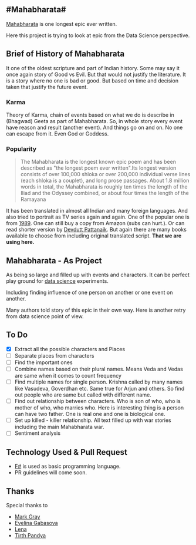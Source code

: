 #Mahabharata#
----
[Mahabharata](https://en.wikipedia.org/wiki/Mahabharata) is one longest epic ever written. 

Here this project is trying to look at epic from the Data Science perspective. 

## Brief of History of Mahabharata ##

It one of the oldest scripture and part of Indian history. Some may say it once again story of Good vs Evil. But that would not justify the literature. It is a story where no one is bad or good. But based on time and decision taken that justify the future event. 

### Karma ###
Theory of Karma, chain of events based on what we do is describe in (Bhagwad) Geeta as part of Mahabharata. So, in whole story every event have reason and result (another event). And things go on and on. No one can escape from it. Even God or Goddess.

### Popularity ###

> The Mahabharata is the longest known epic poem and has been described as "the longest poem ever written".Its longest version consists of over 100,000 shloka or over 200,000 individual verse lines (each shloka is a couplet), and long prose passages. About 1.8 million words in total, the Mahabharata is roughly ten times the length of the Iliad and the Odyssey combined, or about four times the length of the Ramayana

It has been translated in almost all Indian and many foreign languages. And also tried to portrait as TV series again and again. One of the popular one is from [1989](http://www.imdb.com/title/tt0158417/). One can still buy a copy from Amazon (subs can hurt.). Or can read shorter version by [Devdutt Pattanaik](http://www.amazon.com/Jaya-Illustrated-Mahabharata-Devdutt-Pattanaik/dp/014310425X/ref=sr_1_1?s=books&ie=UTF8&qid=1461475939&sr=1-1&keywords=jaya+devdutt). But again there are many books available to choose from including original translated script. **That we are using here.**

## Mahabharata - As Project ##

As being so large and filled up with events and characters. It can be perfect play ground for [data science](http://evelinag.com/blog/2016/01-25-social-network-force-awakens/index.html#.VxxbczB97IU) experiments. 

Including finding influence of one person on another or one event on another.

Many authors told story of this epic in their own way. Here is another retry from data science point of view. 

## To Do ##

- [x] Extract all the possible characters and Places
- [ ] Separate places from characters
- [ ] Find the important ones
- [ ] Combine names based on their plural names. Means Veda and Vedas are same when it comes to count frequency
- [ ] Find multiple names for single person. Krishna called by many names like Vasudeva, Goverdhan etc. Same true for Arjun and others. So find out people who are same but called with different name.
- [ ] Find out relationship between characters. Who is son of who, who is mother of who, who marries who. Here is interesting thing is a person can have two father. One is real one and one is biological one.
- [ ] Set up killed - killer relationship. All text filled up with war stories including the main Mahabharata war.
- [ ] Sentiment analysis

## Technology Used & Pull Request ##

- [F#](http://fsharp.org/) is used as basic programming language.
- PR guidelines will come soon.


## Thanks ##

Special thanks to 

- [Mark Gray](https://github.com/monkieboy)
- [Evelina Gabasova](https://github.com/evelinag)
- [Lena](https://github.com/lenadroid)
- [Tirth Pandya](https://github.com/tirthpandya) 